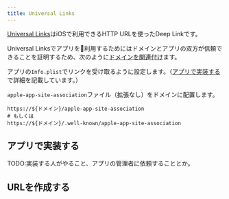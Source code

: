 ```yaml
---
title: Universal Links
---
```


[Universal Links](https://developer.apple.com/documentation/xcode/allowing-apps-and-websites-to-link-to-your-content)はiOSで利用できるHTTP URLを使ったDeep Linkです。

Universal Linksでアプリを利用するためにはドメインとアプリの双方が信頼できることを証明するため、次のように[ドメインを関連付け](https://developer.apple.com/documentation/Xcode/supporting-associated-domains)ます。

アプリの`Info.plist`でリンクを受け取るように設定します。（[アプリで実装する](#アプリで実装する)で詳細を記載しています。）

`apple-app-site-association`ファイル（拡張なし）をドメインに配置します。

```
https://${ドメイン}/apple-app-site-association
# もしくは
https://${ドメイン}/.well-known/apple-app-site-association
```

## アプリで実装する

TODO:実装する人がやること、アプリの管理者に依頼することとか。

## URLを作成する


